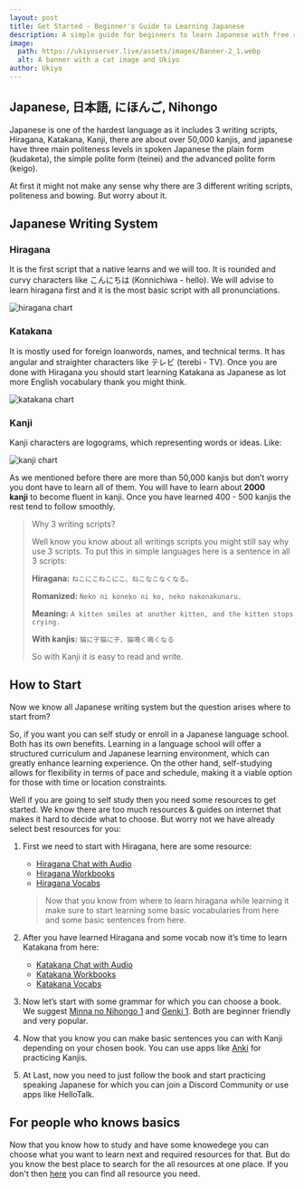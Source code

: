 ```yaml
---
layout: post
title: Get Started - Beginner's Guide to Learning Japanese
description: A simple guide for beginners to learn Japanese with free resources.
image:
  path: https://ukiyoserver.live/assets/images/Banner-2_1.webp
  alt: A banner with a cat image and Ukiyo
author: Ukiyo
---
```


## Japanese, 日本語, にほんご, Nihongo

Japanese is one of the hardest language as it includes 3 writing scripts, Hiragana, Katakana, Kanji, there are about
over 50,000 kanjis, and japanese have three main politeness levels in spoken Japanese the plain form (kudaketa), the
simple polite form (teinei) and the advanced polite form (keigo).

At first it might not make any sense why there are 3 different writing scripts, politeness and bowing. But worry about
it.

## **Japanese Writing System**

### Hiragana

It is the first script that a native learns and we will too. It is rounded and curvy characters like こんにちは (Konnichiwa -
hello). We will advise to learn hiragana first and it is the most basic script with all pronunciations.

![hiragana chart](https://upload.wikimedia.org/wikipedia/commons/2/28/Table_hiragana.svg)

### Katakana

It is mostly used for foreign loanwords, names, and technical terms. It has angular and straighter characters like テレビ
(terebi - TV). Once you are done with Hiragana you should start learning Katakana as Japanese as lot more English
vocabulary thank you might think.

![katakana chart](https://upload.wikimedia.org/wikipedia/commons/0/0d/Table_katakana.svg)

### Kanji

Kanji characters are logograms, which representing words or ideas. Like:

![kanji chart](https://cdn.discordapp.com/attachments/980863758983397497/1204117883937099796/56238c16d0c1d4a4.svg)

As we mentioned before there are more than 50,000 kanjis but don’t worry you dont have to learn all of them. You will
have to learn about **2000 kanji** to become fluent in kanji. Once you have learned 400 - 500 kanjis the rest tend to
follow smoothly.

> Why 3 writing scripts?
>
> Well know you know about all writings scripts you might still say why use 3 scripts. To put this in simple languages
> here is a sentence in all 3 scripts:
>
> **Hiragana:** `ねこにこねこにこ、ねこなこなくなる。`
>
> **Romanized:** `Neko ni koneko ni ko, neko nakonakunaru.`
>
> **Meaning:** `A kitten smiles at another kitten, and the kitten stops crying.`
>
> **With kanjis:** `猫に子猫に子、猫鳴く鳴くなる`
>
> So with Kanji it is easy to read and write.

## How to Start

Now we know all Japanese writing system but the question arises where to start from?

So, if you want you can self study or enroll in a Japanese language school. Both has its own benefits. Learning in a
language school will offer a structured curriculum and Japanese learning environment, which can greatly enhance learning
experience. On the other hand, self-studying allows for flexibility in terms of pace and schedule, making it a viable
option for those with time or location constraints.

Well if you are going to self study then you need some resources to get started. We know there are too much resources &
guides on internet that makes it hard to decide what to choose. But worry not we have already select best resources for
you:

1. First we need to start with Hiragana, here are some resource:
   - [Hiragana Chat with Audio](/resource/hiragana)
   - [Hiragana Workbooks](http://japanese-lesson.com/resources/pdf/characters/hiragana_writing_practice_sheets.pdf)
   - [Hiragana Vocabs](/library/)
   > Now that you know from where to learn hiragana while learning it make sure to start learning some basic vocabularies from here and some basic sentences from here.

2. After you have learned Hiragana and some vocab now it’s time to learn Katakana from here:
   - [Katakana Chat with Audio](/resource/katakana)
   - [Katakana Workbooks](http://japanese-lesson.com/resources/pdf/characters/katakana_writing_practice_sheets.pdf)
   - [Katakana Vocabs](/library/)

3. Now let’s start with some grammar for which you can choose a book. We suggest [Minna no Nihongo 1](https://drive.google.com/file/d/1xDVvMkHZPeuhNBfYMkUm2uvRwy248gza/view) and [Genki 1](https://drive.google.com/file/d/0B7RbJJM_m3GDcnFSQmFyLWJUZnc/view). Both are
beginner friendly and very popular.

4. Now that you know you can make basic sentences you can with Kanji depending on your chosen book. You can use apps
like [Anki](https://apps.ankiweb.net?src=ukiyoserver-guide) for practicing Kanjis.

5. At Last, now you need to just follow the book and start practicing speaking Japanese for which you can join a Discord
Community or use apps like HelloTalk.

## For people who knows basics

Now that you know how to study and have some knowedege you can choose what you want to learn next and required resources for that. But do you know the best place to search for the all resources at one place. If you don't then [here](1) you can find all resource you need.
